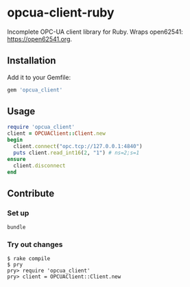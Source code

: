 # opcua-client-ruby

Incomplete OPC-UA client library for Ruby. Wraps open62541: <https://open62541.org>.

## Installation

Add it to your Gemfile:

```ruby
gem 'opcua_client'
```

## Usage

```ruby
require 'opcua_client'
client = OPCUAClient::Client.new
begin
  client.connect("opc.tcp://127.0.0.1:4840")
  puts client.read_int16(2, "1") # ns=2;s=1
ensure
  client.disconnect
end
```

## Contribute

### Set up

```console
bundle
```

### Try out changes

```console
$ rake compile
$ pry
pry> require 'opcua_client'
pry> client = OPCUAClient::Client.new
```
